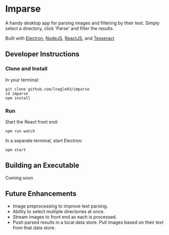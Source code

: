 Imparse
=======

A handy desktop app for parsing images and filtering by their text. Simply
select a directory, click 'Parse' and filter the results.

Built with [Electron](https://electron.atom.io/), [NodeJS](https://nodejs.org), [ReactJS](https://facebook.github.io/react/), and [Tesseract](https://github.com/tesseract-ocr/tesseract)



Developer Instructions
----------------------

### Clone and Install

In your terminal:
```
git clone github.com/lnagle93/imparse
cd imparse
npm install
```

### Run

Start the React front end:
```
npm run watch
```

In a separate terminal, start Electron:
```
npm start
```


Building an Executable
----------------------

Coming soon


Future Enhancements
-------------------

* Image preprocessing to improve text parsing.
* Ability to select multiple directories at once.
* Stream images to front end as each is processed.
* Push parsed results in a local data store. Pull images based on their text from
  that data store.
